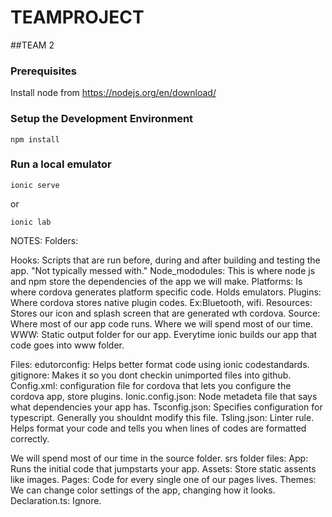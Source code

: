 # TEAMPROJECT

##TEAM 2

### Prerequisites

Install node from https://nodejs.org/en/download/

### Setup the Development Environment

`npm install`

### Run a local emulator

`ionic serve`

or

`ionic lab`






NOTES:
Folders:

Hooks:
    Scripts that are run before, during and after building and testing the app. "Not typically messed with."
Node_mododules:
    This is where node js and npm store the dependencies of the app we will make.
Platforms:
    Is where cordova generates platform specific code. Holds emulators.
Plugins:
    Where cordova stores native plugin codes.
        Ex:Bluetooth, wifi.
Resources:
    Stores our icon and splash screen that are generated wth cordova.
Source:
    Where most of our app code runs. Where we will spend most of our time.
WWW:
    Static output folder for our app. Everytime ionic builds our app that code goes into www folder.

Files:
edutorconfig:
    Helps better format code using ionic codestandards.
gitignore:
    Makes it so you dont checkin unimported files into github.
Config.xml:
    configuration file for cordova that lets you configure the cordova app, store plugins.
Ionic.config.json:
    Node metadeta file that says what dependencies your app has. 
Tsconfig.json:
    Specifies configuration for typescript. Generally you shouldnt modify this file.
Tsling.json:
    Linter rule. Helps format your code and tells you when lines of codes are formatted correctly.

We will spend most of our time in the source folder.
srs folder files:
    App:
        Runs the initial code that jumpstarts your app.
    Assets:
        Store static assents like images.
    Pages:
        Code for every single one of our pages lives.
    Themes:
        We can change color settings of the app, changing how it looks.
    Declaration.ts:
        Ignore.

